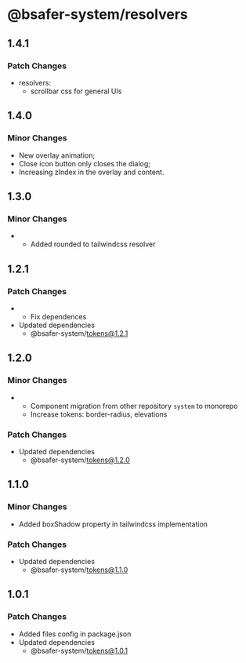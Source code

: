 # @bsafer-system/resolvers

## 1.4.1

### Patch Changes

- resolvers:
  - scrollbar css for general UIs

## 1.4.0

### Minor Changes

- New overlay animation;
- Close icon button only closes the dialog;
- Increasing zIndex in the overlay and content.

## 1.3.0

### Minor Changes

- - Added rounded to tailwindcss resolver

## 1.2.1

### Patch Changes

- - Fix dependences
- Updated dependencies
  - @bsafer-system/tokens@1.2.1

## 1.2.0

### Minor Changes

- - Component migration from other repository `system` to monorepo
  - Increase tokens: border-radius, elevations

### Patch Changes

- Updated dependencies
  - @bsafer-system/tokens@1.2.0

## 1.1.0

### Minor Changes

- Added boxShadow property in tailwindcss implementation

### Patch Changes

- Updated dependencies
  - @bsafer-system/tokens@1.1.0

## 1.0.1

### Patch Changes

- Added files config in package.json
- Updated dependencies
  - @bsafer-system/tokens@1.0.1
